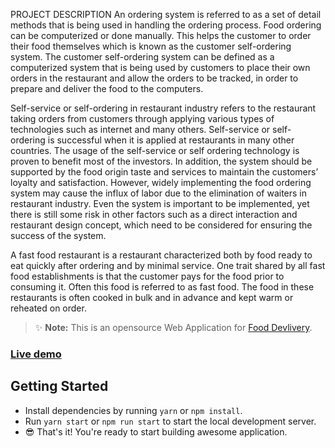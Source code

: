 PROJECT DESCRIPTION
An ordering system is referred to as a set of detail methods that is being used in handling the ordering process. Food ordering can be computerized or done manually. This helps the customer to order their food themselves which is known as the customer self-ordering system. The customer self-ordering system can be defined as a computerized system that is being used by customers to place their own orders in the restaurant and allow the orders to be tracked, in order to prepare and deliver the food to the computers.

Self-service or self-ordering in restaurant industry refers to the restaurant taking orders from customers through applying various types of technologies such as internet and many others. Self-service or self-ordering is successful when it is applied at restaurants in many other countries. The usage of the self-service or self ordering technology is proven to benefit most of the investors.
In addition, the system should be supported by the food origin taste and services to maintain the customers’ loyalty and satisfaction. However, widely implementing the food ordering system may cause the influx of labor due to the elimination of waiters in restaurant industry. Even the system is important to be implemented, yet there is still some risk in other factors such as a direct interaction and restaurant design concept, which need to be considered for ensuring the success of the system.

A fast food restaurant is a restaurant characterized both by food ready to eat quickly after ordering and by minimal service. One trait shared by all fast food establishments is that the customer pays for the food prior to consuming it. Often this food is referred to as fast food. The food in these restaurants is often cooked in bulk and in advance and kept warm or reheated on order. 


> ✨ **Note:** This is an opensource Web Application for [Food Devlivery](https://react-skychef-food.firebaseapp.com/).

### [Live demo](https://react-skychef-food.firebaseapp.com/)

## Getting Started

- Install dependencies by running `yarn` or `npm install`.
- Run `yarn start` or `npm run start` to start the local development server.
- 😎 That's it! You're ready to start building awesome application.
